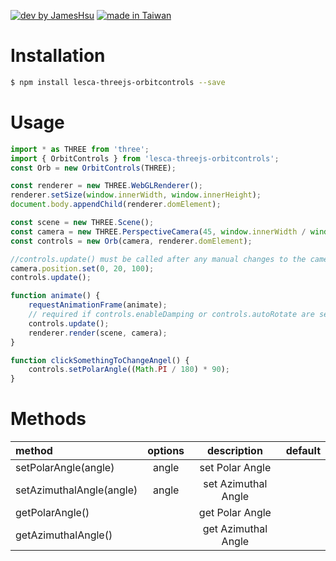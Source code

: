[![dev by JamesHsu](https://img.shields.io/badge/Dev%20by-Jameshsu1125-green)](https://github.com/jameshsu1125/) [![made in Taiwan](https://img.shields.io/badge/Made%20in-Taiwan-orange)](https://github.com/jameshsu1125/)

# Installation

```sh
$ npm install lesca-threejs-orbitcontrols --save
```

# Usage

```javascript
import * as THREE from 'three';
import { OrbitControls } from 'lesca-threejs-orbitcontrols';
const Orb = new OrbitControls(THREE);

const renderer = new THREE.WebGLRenderer();
renderer.setSize(window.innerWidth, window.innerHeight);
document.body.appendChild(renderer.domElement);

const scene = new THREE.Scene();
const camera = new THREE.PerspectiveCamera(45, window.innerWidth / window.innerHeight, 1, 10000);
const controls = new Orb(camera, renderer.domElement);

//controls.update() must be called after any manual changes to the camera's transform
camera.position.set(0, 20, 100);
controls.update();

function animate() {
	requestAnimationFrame(animate);
	// required if controls.enableDamping or controls.autoRotate are set to true
	controls.update();
	renderer.render(scene, camera);
}

function clickSomethingToChangeAngel() {
	controls.setPolarAngle((Math.PI / 180) * 90);
}
```

# Methods

| method                   | options |     description     | default |
| :----------------------- | :-----: | :-----------------: | ------: |
| setPolarAngle(angle)     |  angle  |   set Polar Angle   |         |
| setAzimuthalAngle(angle) |  angle  | set Azimuthal Angle |         |
| getPolarAngle()          |         |   get Polar Angle   |         |
| getAzimuthalAngle()      |         | get Azimuthal Angle |         |
